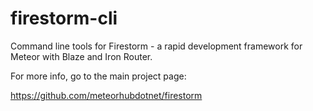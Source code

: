 # firestorm-cli

Command line tools for Firestorm - a rapid development framework for Meteor with Blaze and Iron Router.

For more info, go to the main project page:

https://github.com/meteorhubdotnet/firestorm
